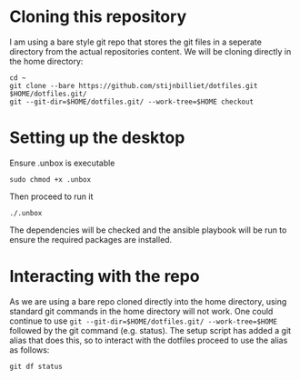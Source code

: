 # Cloning this repository
I am using a bare style git repo that stores the git files in a seperate directory from the actual repositories content.
We will be cloning directly in the home directory:
```
cd ~
git clone --bare https://github.com/stijnbilliet/dotfiles.git $HOME/dotfiles.git/
git --git-dir=$HOME/dotfiles.git/ --work-tree=$HOME checkout
```

# Setting up the desktop
Ensure .unbox is executable
```
sudo chmod +x .unbox
```

Then proceed to run it
```
./.unbox
```

The dependencies will be checked and the ansible playbook will be run to ensure the required packages are installed.

# Interacting with the repo
As we are using a bare repo cloned directly into the home directory, using standard git commands in the home directory will not work.
One could continue to use `git --git-dir=$HOME/dotfiles.git/ --work-tree=$HOME` followed by the git command (e.g. status). The setup
script has added a git alias that does this, so to interact with the dotfiles proceed to use the alias as follows:

```
git df status
```
